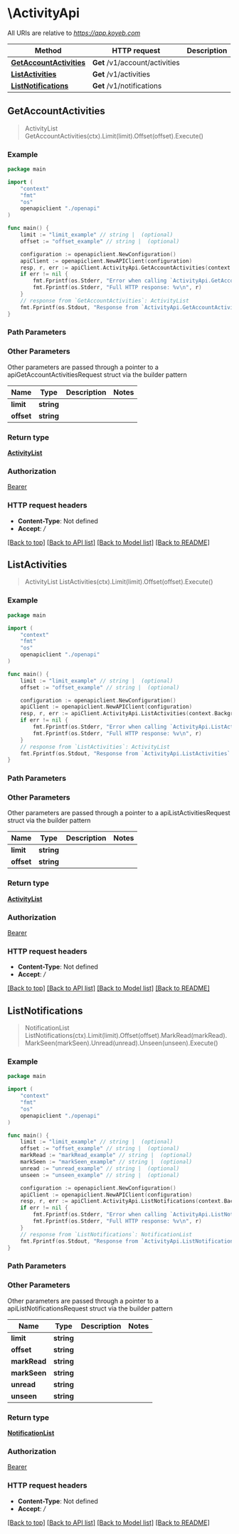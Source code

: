 # \ActivityApi

All URIs are relative to *https://app.koyeb.com*

Method | HTTP request | Description
------------- | ------------- | -------------
[**GetAccountActivities**](ActivityApi.md#GetAccountActivities) | **Get** /v1/account/activities | 
[**ListActivities**](ActivityApi.md#ListActivities) | **Get** /v1/activities | 
[**ListNotifications**](ActivityApi.md#ListNotifications) | **Get** /v1/notifications | 



## GetAccountActivities

> ActivityList GetAccountActivities(ctx).Limit(limit).Offset(offset).Execute()



### Example

```go
package main

import (
    "context"
    "fmt"
    "os"
    openapiclient "./openapi"
)

func main() {
    limit := "limit_example" // string |  (optional)
    offset := "offset_example" // string |  (optional)

    configuration := openapiclient.NewConfiguration()
    apiClient := openapiclient.NewAPIClient(configuration)
    resp, r, err := apiClient.ActivityApi.GetAccountActivities(context.Background()).Limit(limit).Offset(offset).Execute()
    if err != nil {
        fmt.Fprintf(os.Stderr, "Error when calling `ActivityApi.GetAccountActivities``: %v\n", err)
        fmt.Fprintf(os.Stderr, "Full HTTP response: %v\n", r)
    }
    // response from `GetAccountActivities`: ActivityList
    fmt.Fprintf(os.Stdout, "Response from `ActivityApi.GetAccountActivities`: %v\n", resp)
}
```

### Path Parameters



### Other Parameters

Other parameters are passed through a pointer to a apiGetAccountActivitiesRequest struct via the builder pattern


Name | Type | Description  | Notes
------------- | ------------- | ------------- | -------------
 **limit** | **string** |  | 
 **offset** | **string** |  | 

### Return type

[**ActivityList**](ActivityList.md)

### Authorization

[Bearer](../README.md#Bearer)

### HTTP request headers

- **Content-Type**: Not defined
- **Accept**: */*

[[Back to top]](#) [[Back to API list]](../README.md#documentation-for-api-endpoints)
[[Back to Model list]](../README.md#documentation-for-models)
[[Back to README]](../README.md)


## ListActivities

> ActivityList ListActivities(ctx).Limit(limit).Offset(offset).Execute()



### Example

```go
package main

import (
    "context"
    "fmt"
    "os"
    openapiclient "./openapi"
)

func main() {
    limit := "limit_example" // string |  (optional)
    offset := "offset_example" // string |  (optional)

    configuration := openapiclient.NewConfiguration()
    apiClient := openapiclient.NewAPIClient(configuration)
    resp, r, err := apiClient.ActivityApi.ListActivities(context.Background()).Limit(limit).Offset(offset).Execute()
    if err != nil {
        fmt.Fprintf(os.Stderr, "Error when calling `ActivityApi.ListActivities``: %v\n", err)
        fmt.Fprintf(os.Stderr, "Full HTTP response: %v\n", r)
    }
    // response from `ListActivities`: ActivityList
    fmt.Fprintf(os.Stdout, "Response from `ActivityApi.ListActivities`: %v\n", resp)
}
```

### Path Parameters



### Other Parameters

Other parameters are passed through a pointer to a apiListActivitiesRequest struct via the builder pattern


Name | Type | Description  | Notes
------------- | ------------- | ------------- | -------------
 **limit** | **string** |  | 
 **offset** | **string** |  | 

### Return type

[**ActivityList**](ActivityList.md)

### Authorization

[Bearer](../README.md#Bearer)

### HTTP request headers

- **Content-Type**: Not defined
- **Accept**: */*

[[Back to top]](#) [[Back to API list]](../README.md#documentation-for-api-endpoints)
[[Back to Model list]](../README.md#documentation-for-models)
[[Back to README]](../README.md)


## ListNotifications

> NotificationList ListNotifications(ctx).Limit(limit).Offset(offset).MarkRead(markRead).MarkSeen(markSeen).Unread(unread).Unseen(unseen).Execute()



### Example

```go
package main

import (
    "context"
    "fmt"
    "os"
    openapiclient "./openapi"
)

func main() {
    limit := "limit_example" // string |  (optional)
    offset := "offset_example" // string |  (optional)
    markRead := "markRead_example" // string |  (optional)
    markSeen := "markSeen_example" // string |  (optional)
    unread := "unread_example" // string |  (optional)
    unseen := "unseen_example" // string |  (optional)

    configuration := openapiclient.NewConfiguration()
    apiClient := openapiclient.NewAPIClient(configuration)
    resp, r, err := apiClient.ActivityApi.ListNotifications(context.Background()).Limit(limit).Offset(offset).MarkRead(markRead).MarkSeen(markSeen).Unread(unread).Unseen(unseen).Execute()
    if err != nil {
        fmt.Fprintf(os.Stderr, "Error when calling `ActivityApi.ListNotifications``: %v\n", err)
        fmt.Fprintf(os.Stderr, "Full HTTP response: %v\n", r)
    }
    // response from `ListNotifications`: NotificationList
    fmt.Fprintf(os.Stdout, "Response from `ActivityApi.ListNotifications`: %v\n", resp)
}
```

### Path Parameters



### Other Parameters

Other parameters are passed through a pointer to a apiListNotificationsRequest struct via the builder pattern


Name | Type | Description  | Notes
------------- | ------------- | ------------- | -------------
 **limit** | **string** |  | 
 **offset** | **string** |  | 
 **markRead** | **string** |  | 
 **markSeen** | **string** |  | 
 **unread** | **string** |  | 
 **unseen** | **string** |  | 

### Return type

[**NotificationList**](NotificationList.md)

### Authorization

[Bearer](../README.md#Bearer)

### HTTP request headers

- **Content-Type**: Not defined
- **Accept**: */*

[[Back to top]](#) [[Back to API list]](../README.md#documentation-for-api-endpoints)
[[Back to Model list]](../README.md#documentation-for-models)
[[Back to README]](../README.md)

